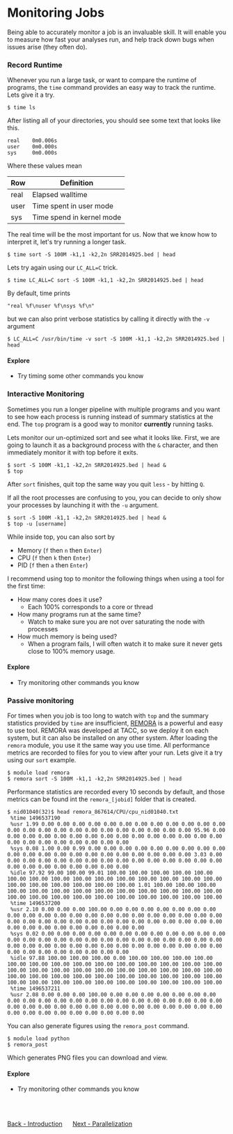 # Monitoring Jobs

Being able to accurately monitor a job is an invaluable skill.
It will enable you to measure how fast your analyses run, and help track down bugs when issues arise (they often do).

### Record Runtime

Whenever you run a large task, or want to compare the runtime of programs, the `time` command provides an easy way to track the runtime.
Lets give it a try.

```
$ time ls
```

After listing all of your directories, you should see some text that looks like this.

```
real    0m0.006s
user    0m0.000s
sys     0m0.000s
```

Where these values mean

| Row | Definition |
|-----|------------|
| real | Elapsed walltime |
| user | Time spent in user mode |
| sys | Time spend in kernel mode |

The real time will be the most important for us.
Now that we know how to interpret it, let's try running a longer task.

```
$ time sort -S 100M -k1,1 -k2,2n SRR2014925.bed | head
```

Lets try again using our `LC_ALL=C` trick.

```
$ time LC_ALL=C sort -S 100M -k1,1 -k2,2n SRR2014925.bed | head
```

By default, time prints

```
"real %f\nuser %f\nsys %f\n"
```

but we can also print verbose statistics by calling it directly with the `-v` argument

```
$ LC_ALL=C /usr/bin/time -v sort -S 100M -k1,1 -k2,2n SRR2014925.bed | head
```

#### Explore

- Try timing some other commands you know

### Interactive Monitoring

Sometimes you run a longer pipeline with multiple programs and you want to see how each process is running instead of summary statistics at the end.
The `top` program is a good way to monitor **currently** running tasks.

Lets monitor our un-optimized sort and see what it looks like.
First, we are going to launch it as a background process with the `&` character, and then immediately monitor it with top before it exits.

```
$ sort -S 100M -k1,1 -k2,2n SRR2014925.bed | head &
$ top
```

After `sort` finishes, quit top the same way you quit `less` - by hitting `Q`.

If all the root processes are confusing to you, you can decide to only show your processes by launching it with the `-u` argument.

```
$ sort -S 100M -k1,1 -k2,2n SRR2014925.bed | head &
$ top -u [username]
```

While inside top, you can also sort by

- Memory (`f` then `n` then `Enter`)
- CPU (`f` then `k` then `Enter`)
- PID (`f` then `a` then `Enter`)

I recommend using top to monitor the following things when using a tool for the first time:

- How many cores does it use?
  - Each 100% corresponds to a core or thread
- How many programs run at the same time?
  - Watch to make sure you are not over saturating the node with processes
- How much memory is being used?
  - When a program fails, I will often watch it to make sure it never gets close to 100% memory usage.

#### Explore

- Try monitoring other commands you know

### Passive monitoring

For times when you job is too long to watch with `top` and the summary statistics provided by `time` are insufficient, [REMORA](https://github.com/TACC/remora) is a powerful and easy to use tool.
REMORA was developed at TACC, so we deploy it on each system, but it can also be installed on any other system.
After loading the `remora` module, you use it the same way you use time. All performance metrics are recorded to files for you to view after your run.
Lets give it a try using our `sort` example.

```
$ module load remora
$ remora sort -S 100M -k1,1 -k2,2n SRR2014925.bed | head
```

Performance statistics are recorded every 10 seconds by default, and those metrics can be found int the `remora_[jobid]` folder that is created.

```
$ nid01040(32)$ head remora_867614/CPU/cpu_nid01040.txt                                               
 %time 1496537190                                                                                   
 %usr 1.99 0.00 0.00 0.00 0.00 0.00 0.00 0.00 0.00 0.00 0.00 0.00 0.00 0.00 0.00 0.00 0.00 0.00 0.00 0.00 0.00 0.00 0.00 0.00 0.00 95.96 0.00 0.00 0.00 0.00 0.00 0.00 0.00 0.00 0.00 0.00 0.00 0.00 0.00 0.00 0.00 0.00 0.00 0.00 0.00 0.00 0.00 0.00 0.00                                                 
 %sys 0.08 1.00 0.00 0.99 0.00 0.00 0.00 0.00 0.00 0.00 0.00 0.00 0.00 0.00 0.00 0.00 0.00 0.00 0.00 0.00 0.00 0.00 0.00 0.00 0.00 3.03 0.00 0.00 0.00 0.00 0.00 0.00 0.00 0.00 0.00 0.00 0.00 0.00 0.00 0.00 0.00 0.00 0.00 0.00 0.00 0.00 0.00 0.00 0.00                                                  
 %idle 97.92 99.00 100.00 99.01 100.00 100.00 100.00 100.00 100.00 100.00 100.00 100.00 100.00 100.00 100.00 100.00 100.00 100.00 100.00 100.00 100.00 100.00 100.00 100.00 100.00 1.01 100.00 100.00 100.00 100.00 100.00 100.00 100.00 100.00 100.00 100.00 100.00 100.00 100.00 100.00 100.00 100.00 100.00 100.00 100.00 100.00 100.00 100.00 100.00                                                        
 %time 1496537200                                                                                   
 %usr 2.10 0.00 0.00 0.00 100.00 0.00 0.00 0.00 0.00 0.00 0.00 0.00 0.00 0.00 0.00 0.00 0.00 0.00 0.00 0.00 0.00 0.00 0.00 0.00 0.00 0.00 0.00 0.00 0.00 0.00 0.00 0.00 0.00 0.00 0.00 0.00 0.00 0.00 0.00 0.00 0.00 0.00 0.00 0.00 0.00 0.00 0.00 0.00 0.00                                                
 %sys 0.02 0.00 0.00 0.00 0.00 0.00 0.00 0.00 0.00 0.00 0.00 0.00 0.00 0.00 0.00 0.00 0.00 0.00 0.00 0.00 0.00 0.00 0.00 0.00 0.00 0.00 0.00 0.00 0.00 0.00 0.00 0.00 0.00 0.00 0.00 0.00 0.00 0.00 0.00 0.00 0.00 0.00 0.00 0.00 0.00 0.00 0.00 0.00 0.00                                                  
 %idle 97.88 100.00 100.00 100.00 0.00 100.00 100.00 100.00 100.00 100.00 100.00 100.00 100.00 100.00 100.00 100.00 100.00 100.00 100.00 100.00 100.00 100.00 100.00 100.00 100.00 100.00 100.00 100.00 100.00 100.00 100.00 100.00 100.00 100.00 100.00 100.00 100.00 100.00 100.00 100.00 100.00 100.00 100.00 100.00 100.00 100.00 100.00 100.00 100.00                                                      
 %time 1496537211                                                                                   
 %usr 2.08 0.00 0.00 0.00 100.00 0.00 0.00 0.00 0.00 0.00 0.00 0.00 0.00 0.00 0.00 0.00 0.00 0.00 0.00 0.00 0.00 0.00 0.00 0.00 0.00 0.00 0.00 0.00 0.00 0.00 0.00 0.00 0.00 0.00 0.00 0.00 0.00 0.00 0.00 0.00 0.00 0.00 0.00 0.00 0.00 0.00 0.00 0.00 0.00    
```                                            

You can also generate figures using the `remora_post` command.

```
$ module load python
$ remora_post
```

Which generates PNG files you can download and view.

#### Explore

- Try monitoring other commands you know
<br>
<br>

[Back - Introduction](optimization_parallelization_01.md)
&nbsp;&nbsp;&#151;&nbsp;&nbsp;
[Next - Parallelization](optimization_parallelization_03.md)
